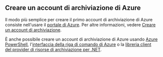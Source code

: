 ## <a name="create-an-azure-storage-account"></a>Creare un account di archiviazione di Azure
Il modo più semplice per creare il primo account di archiviazione di Azure consiste nell'usare il [portale di Azure](https://portal.azure.com). Per altre informazioni, vedere [Creare un account di archiviazione](../articles/storage/storage-create-storage-account.md#create-a-storage-account).

È anche possibile creare un account di archiviazione di Azure usando [Azure PowerShell](../articles/storage/storage-powershell-guide-full.md), l'[interfaccia della riga di comando di Azure](../articles/storage/storage-azure-cli.md) o la [libreria client del provider di risorse di archiviazione per .NET](https://msdn.microsoft.com/library/azure/mt131037.aspx).


